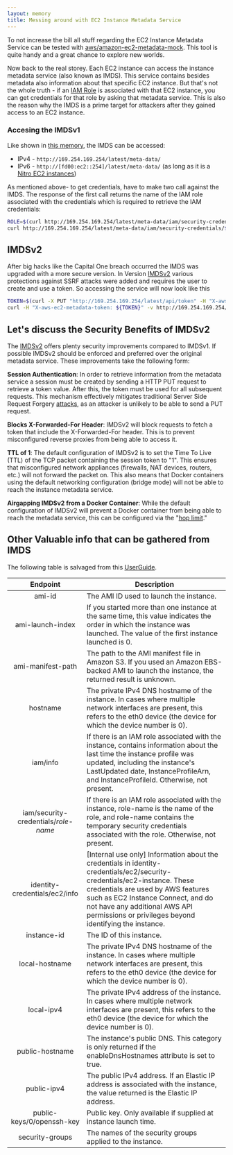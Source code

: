 ```yaml
---
layout: memory
title: Messing around with EC2 Instance Metadata Service
---
```


To not increase the bill all stuff regarding the EC2 Instance Metadata Service can be tested with [aws/amazon-ec2-metadata-mock](https://github.com/aws/amazon-ec2-metadata-mock). This tool is quite handy and a great chance to explore new worlds.

Now back to the real storey. Each EC2 instance can access the instance metadata service (also known as IMDS). This service contains besides metadata also information about that specific EC2 instance. But that's not the whole truth - if an [IAM Role](https://docs.aws.amazon.com/IAM/latest/UserGuide/id_roles.html) is associated with that EC2 instance, you can get credentials for that role by asking that metadata service. This is also the reason why the IMDS is a prime target for attackers after they gained access to an EC2 instance.

### Accesing the IMDSv1

Like shown in [this memory](https://benjitrapp.github.io/memories/2022-01-11-Cloudmetadata/), the IMDS can be accessed:

* IPv4 - `http://169.254.169.254/latest/meta-data/`
* IPv6 - `http://[fd00:ec2::254]/latest/meta-data/` (as long as it is a [Nitro EC2 instances](https://docs.aws.amazon.com/AWSEC2/latest/UserGuide/instance-types.html#ec2-nitro-instances))


As mentioned above- to get credentials, have to make two call against the IMDS. The response of the first call returns the name of the IAM role associated with the credentials which is required to retrieve the IAM credentials:

```bash
ROLE=$(curl http://169.254.169.254/latest/meta-data/iam/security-credentials/)
curl http://169.254.169.254/latest/meta-data/iam/security-credentials/${ROLE}/
``` 

## IMDSv2

After big hacks like the Capital One breach occurred the IMDS was upgraded with a more secure version. In
Version [IMDSv2](https://docs.aws.amazon.com/AWSEC2/latest/UserGuide/configuring-instance-metadata-service.html) various protections against SSRF attacks were added and requires the user to create and use a token. So accessing the service will now look like this

```bash
TOKEN=$(curl -X PUT "http://169.254.169.254/latest/api/token" -H "X-aws-ec2-metadata-token-ttl-seconds: 21600")
curl -H "X-aws-ec2-metadata-token: ${TOKEN}" -v http://169.254.169.254/latest/meta-data/
```

## Let's discuss the Security Benefits of IMDSv2

The [IMDSv2](https://aws.amazon.com/blogs/security/defense-in-depth-open-firewalls-reverse-proxies-ssrf-vulnerabilities-ec2-instance-metadata-service/) offers plenty security improvements compared to IMDSv1. If possible IMDSv2 should be enforced and preferred over the original metadata service. These improvements take the following form:

**Session Authentication**: In order to retrieve information from the metadata service a session must be created by sending a HTTP PUT request to retrieve a token value. After this, the token must be used for all subsequent requests. This mechanism effectively mitigates traditional Server Side Request Forgery [attacks](https://hackingthe.cloud/aws/exploitation/ec2-metadata-ssrf/), as an attacker is unlikely to be able to send a PUT request.

**Blocks X-Forwarded-For Header**: IMDSv2 will block requests to fetch a token that include the X-Forwarded-For header. This is to prevent misconfigured reverse proxies from being able to access it.

**TTL of 1**: The default configuration of IMDSv2 is to set the Time To Live (TTL) of the TCP packet containing the session token to "1". This ensures that misconfigured network appliances (firewalls, NAT devices, routers, etc.) will not forward the packet on. This also means that Docker containers using the default networking configuration (bridge mode) will not be able to reach the instance metadata service.


**Airgapping IMDSv2 from a Docker Container**: While the default configuration of IMDSv2 will prevent a Docker container from being able to reach the metadata service, this can be configured via the "[hop limit](https://docs.aws.amazon.com/AWSEC2/latest/UserGuide/configuring-instance-metadata-service.html)."

## Other Valuable info that can be gathered from IMDS

The following table is salvaged from this [UserGuide](https://docs.aws.amazon.com/AWSEC2/latest/UserGuide/instancedata-data-categories.html).

| Endpoint | Description |
| :-----------------: | ----------- |
| ami-id            | The AMI ID used to launch the instance. |
| ami-launch-index  | If you started more than one instance at the same time, this value indicates the order in which the instance was launched. The value of the first instance launched is 0. |
| ami-manifest-path | The path to the AMI manifest file in Amazon S3. If you used an Amazon EBS-backed AMI to launch the instance, the returned result is unknown. |
| hostname          | The private IPv4 DNS hostname of the instance. In cases where multiple network interfaces are present, this refers to the eth0 device (the device for which the device number is 0). |
| iam/info          | If there is an IAM role associated with the instance, contains information about the last time the instance profile was updated, including the instance's LastUpdated date, InstanceProfileArn, and InstanceProfileId. Otherwise, not present. |
| iam/security-credentials/*role-name* | If there is an IAM role associated with the instance, role-name is the name of the role, and role-name contains the temporary security credentials associated with the role. Otherwise, not present. |
| identity-credentials/ec2/info | [Internal use only] Information about the credentials in identity-credentials/ec2/security-credentials/ec2-instance. These credentials are used by AWS features such as EC2 Instance Connect, and do not have any additional AWS API permissions or privileges beyond identifying the instance. |
| instance-id | The ID of this instance. |
| local-hostname | The private IPv4 DNS hostname of the instance. In cases where multiple network interfaces are present, this refers to the eth0 device (the device for which the device number is 0). |
| local-ipv4 | The private IPv4 address of the instance. In cases where multiple network interfaces are present, this refers to the eth0 device (the device for which the device number is 0). |
| public-hostname | The instance's public DNS. This category is only returned if the enableDnsHostnames attribute is set to true. |
| public-ipv4 | The public IPv4 address. If an Elastic IP address is associated with the instance, the value returned is the Elastic IP address. |
| public-keys/0/openssh-key |  	Public key. Only available if supplied at instance launch time. |
| security-groups | The names of the security groups applied to the instance. |